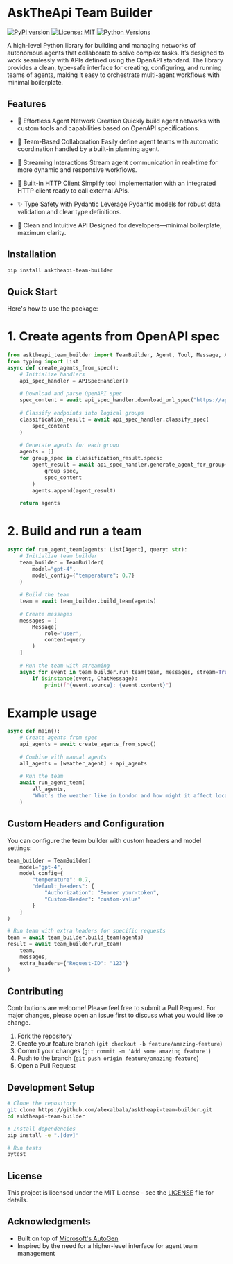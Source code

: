 # AskTheApi Team Builder

[![PyPI version](https://badge.fury.io/py/asktheapi-team-builder.svg)](https://badge.fury.io/py/asktheapi-team-builder)
[![License: MIT](https://img.shields.io/badge/License-MIT-yellow.svg)](https://opensource.org/licenses/MIT)
[![Python Versions](https://img.shields.io/pypi/pyversions/asktheapi-team-builder.svg)](https://pypi.org/project/asktheapi-team-builder/)

A high-level Python library for building and managing networks of autonomous agents that collaborate to solve complex tasks. It’s designed to work seamlessly with APIs defined using the OpenAPI standard. The library provides a clean, type-safe interface for creating, configuring, and running teams of agents, making it easy to orchestrate multi-agent workflows with minimal boilerplate.

## Features

- 🚀 Effortless Agent Network Creation
Quickly build agent networks with custom tools and capabilities based on OpenAPI specifications.

- 🤝 Team-Based Collaboration
Easily define agent teams with automatic coordination handled by a built-in planning agent.

- 📡 Streaming Interactions
Stream agent communication in real-time for more dynamic and responsive workflows.

- 🔧 Built-in HTTP Client
Simplify tool implementation with an integrated HTTP client ready to call external APIs.

- ✨ Type Safety with Pydantic
Leverage Pydantic models for robust data validation and clear type definitions.

- 🎯 Clean and Intuitive API
Designed for developers—minimal boilerplate, maximum clarity.

## Installation

```bash
pip install asktheapi-team-builder
```

## Quick Start

Here's how to use the package:



# 1. Create agents from OpenAPI spec
```python
from asktheapi_team_builder import TeamBuilder, Agent, Tool, Message, APISpecHandler
from typing import List
async def create_agents_from_spec():
    # Initialize handlers
    api_spec_handler = APISpecHandler()
    
    # Download and parse OpenAPI spec
    spec_content = await api_spec_handler.download_url_spec("https://api.example.com/openapi.json")
    
    # Classify endpoints into logical groups
    classification_result = await api_spec_handler.classify_spec(
        spec_content
    )
    
    # Generate agents for each group
    agents = []
    for group_spec in classification_result.specs:
        agent_result = await api_spec_handler.generate_agent_for_group(
            group_spec,
            spec_content
        )
        agents.append(agent_result)
    
    return agents
```

# 2. Build and run a team
```python
async def run_agent_team(agents: List[Agent], query: str):
    # Initialize team builder
    team_builder = TeamBuilder(
        model="gpt-4",
        model_config={"temperature": 0.7}
    )
    
    # Build the team
    team = await team_builder.build_team(agents)
    
    # Create messages
    messages = [
        Message(
            role="user",
            content=query
        )
    ]
    
    # Run the team with streaming
    async for event in team_builder.run_team(team, messages, stream=True):
        if isinstance(event, ChatMessage):
            print(f"{event.source}: {event.content}")
```        
# Example usage
```python
async def main():
    # Create agents from spec
    api_agents = await create_agents_from_spec()
    
    # Combine with manual agents
    all_agents = [weather_agent] + api_agents
    
    # Run the team
    await run_agent_team(
        all_agents,
        "What's the weather like in London and how might it affect local businesses?"
    )
```

## Custom Headers and Configuration

You can configure the team builder with custom headers and model settings:

```python
team_builder = TeamBuilder(
    model="gpt-4",
    model_config={
        "temperature": 0.7,
        "default_headers": {
            "Authorization": "Bearer your-token",
            "Custom-Header": "custom-value"
        }
    }
)

# Run team with extra headers for specific requests
team = await team_builder.build_team(agents)
result = await team_builder.run_team(
    team,
    messages,
    extra_headers={"Request-ID": "123"}
)
```

## Contributing

Contributions are welcome! Please feel free to submit a Pull Request. For major changes, please open an issue first to discuss what you would like to change.

1. Fork the repository
2. Create your feature branch (`git checkout -b feature/amazing-feature`)
3. Commit your changes (`git commit -m 'Add some amazing feature'`)
4. Push to the branch (`git push origin feature/amazing-feature`)
5. Open a Pull Request

## Development Setup

```bash
# Clone the repository
git clone https://github.com/alexalbala/asktheapi-team-builder.git
cd asktheapi-team-builder

# Install dependencies
pip install -e ".[dev]"

# Run tests
pytest
```

## License

This project is licensed under the MIT License - see the [LICENSE](LICENSE) file for details.

## Acknowledgments

- Built on top of [Microsoft's AutoGen](https://github.com/microsoft/autogen)
- Inspired by the need for a higher-level interface for agent team management 
